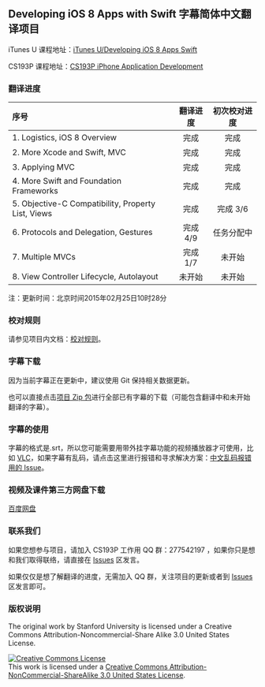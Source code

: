 Developing iOS 8 Apps with Swift 字幕简体中文翻译项目
---

iTunes U 课程地址：[iTunes U/Developing iOS 8 Apps Swift](https://itunes.apple.com/us/course/developing-ios-8-apps-swift/id961180099)

CS193P 课程地址：[CS193P iPhone Application Development](http://web.stanford.edu/class/cs193p/cgi-bin/drupal/)

### 翻译进度

序号 | 翻译进度 | 初次校对进度
:----------- | :-----------: | :-----------:
1. Logistics, iOS 8 Overview | 完成 | 完成
2. More Xcode and Swift, MVC | 完成 | 完成
3. Applying MVC | 完成 | 完成
4. More Swift and Foundation Frameworks | 完成 | 完成 
5. Objective-C Compatibility, Property List, Views | 完成 | 完成 3/6
6. Protocols and Delegation, Gestures | 完成 4/9 | 任务分配中
7. Multiple MVCs | 完成 1/7 | 未开始
8. View Controller Lifecycle, Autolayout | 未开始 | 未开始

注：更新时间：北京时间2015年02月25日10时28分

### 校对规则

请参见项目内文档：[校对规则](./proofread-rules.md)。

### 字幕下载

因为当前字幕正在更新中，建议使用 Git 保持相关数据更新。

也可以直接点击[项目 Zip 包](https://github.com/x140yu/Developing_iOS_8_Apps_With_Swift/archive/master.zip)进行全部已有字幕的下载（可能包含翻译中和未开始翻译的字幕）。

### 字幕的使用

字幕的格式是.srt，所以您可能需要用带外挂字幕功能的视频播放器才可使用，比如 [VLC](http://www.videolan.org/vlc/index.html)，如果字幕有乱码，请点击这里进行报错和寻求解决方案：[中文乱码报错用的 Issue](https://github.com/x140yu/Developing_iOS_8_Apps_With_Swift/issues/131)。

### 视频及课件第三方网盘下载

[百度网盘](http://pan.baidu.com/s/1i3glp2l)

### 联系我们

如果您想参与项目，请加入 CS193P 工作用 QQ 群：277542197 ，如果你只是想和我们取得联络，请直接在 [Issues](https://github.com/x140yu/Developing_iOS_8_Apps_With_Swift/issues) 区发言。

如果仅仅是想了解翻译的进度，无需加入 QQ 群，关注项目的更新或者到 [Issues](https://github.com/x140yu/Developing_iOS_8_Apps_With_Swift/issues) 区发言即可。

### 版权说明

The original work by Stanford University is licensed under a Creative Commons Attribution-Noncommercial-Share Alike 3.0 United States License.

<a rel="license" href="http://creativecommons.org/licenses/by-nc-sa/3.0/us/"><img alt="Creative Commons License" style="border-width:0" src="https://i.creativecommons.org/l/by-nc-sa/3.0/us/88x31.png" /></a><br />This work is licensed under a <a rel="license" href="http://creativecommons.org/licenses/by-nc-sa/3.0/us/">Creative Commons Attribution-NonCommercial-ShareAlike 3.0 United States License</a>.
